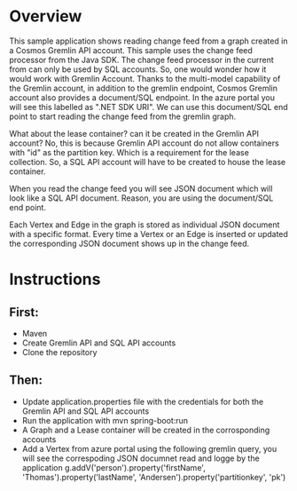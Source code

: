 # Overview
This sample application shows reading change feed from a graph created in a Cosmos Gremlin API account. This sample uses the change feed processor from the Java SDK. The change feed processor in the current from can only be used by SQL accounts. So, one would wonder how it would work with Gremlin Account. Thanks to the multi-model capability of the Gremlin account, in addition to the gremlin endpoint, Cosmos Gremlin account also provides a document/SQL endpoint. In the azure portal you will see this labelled as ".NET SDK URI". We can use this document/SQL end point to start reading the change feed from the gremlin graph. 

What about the lease container? can it be created in the Gremlin API account? No, this is because Gremlin API account do not allow containers with "id" as the partition key. Which is a requirement for the lease collection. So, a SQL API account will have to be created to house the lease container. 

When you read the change feed you will see JSON document which will look like a SQL API document. Reason, you are using the document/SQL end point.

Each Vertex and Edge in the graph is stored as individual JSON document with a specific format. Every time a Vertex or an Edge is inserted or updated the corresponding JSON document shows up in the change feed. 


# Instructions

## First:
 * Maven
 * Create Gremlin API and SQL API accounts
 * Clone the repository

## Then:
* Update application.properties file with the credentials for both the Gremlin API and SQL API accounts 
* Run the application with mvn spring-boot:run 
* A Graph and a Lease container will be created in the corrosponding accounts
* Add a Vertex from azure portal using the following gremlin query, you will see the correspoding JSON documnet read and logge by the application
  g.addV('person').property('firstName', 'Thomas').property('lastName', 'Andersen').property('partitionkey', 'pk')
